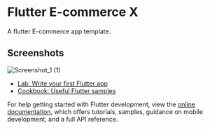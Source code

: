 # Flutter E-commerce X 

A flutter E-commerce app template.

## Screenshots
![Screenshot_1 (1)](https://user-images.githubusercontent.com/111413480/213930187-e680cc56-c531-4420-9a74-617f9077dd4f.jpg)



- [Lab: Write your first Flutter app](https://docs.flutter.dev/get-started/codelab)
- [Cookbook: Useful Flutter samples](https://docs.flutter.dev/cookbook)

For help getting started with Flutter development, view the
[online documentation](https://docs.flutter.dev/), which offers tutorials,
samples, guidance on mobile development, and a full API reference.
